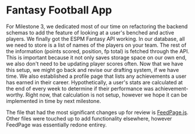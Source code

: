 # Fantasy Football App

For Milestone 3, we dedicated most of our time on refactoring the backend schemas to add the feature of looking at a user's benched and active players. We finally got the
ESPM Fantasy API working. In our database, all we need to store is a list of names of the players on your team. The rest of the information (points scored, position, fp total)
is fetched through the API. This is important because it not only saves storage space on our own end, we also don't need to be updating player scores often. Now that we have
this setup, we might go back and revise our drafting system, if we have time. We also established a profile page that lists any achievements a user has earned in their career.
Hypothetically, a user's stats are calculated at the end of every week to determine if their performance was achievement-worthy. Right now, that calculation is not setup, however
we hope it can be implemented in time by next milestone.

The file that had the most significant changes up for review is [FeedPage.js](https://github.com/wsu-cpts489-fa20/bp-football/blob/development/client/src/components/FeedPage.js). Other files were touched up to add functionality elsewhere, however FeedPage was essentially redone entirey.
